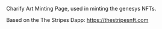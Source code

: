 Charify Art Minting Page, used in minting the genesys NFTs.

Based on the The Stripes Dapp: 
https://thestripesnft.com
